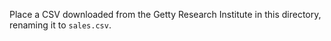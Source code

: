 Place a CSV downloaded from the Getty Research Institute in this directory, renaming it to `sales.csv`.
